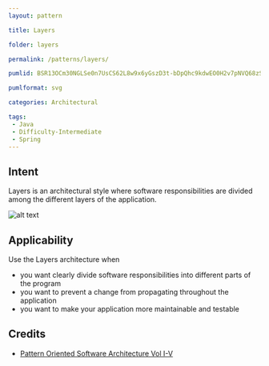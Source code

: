 ```yaml
---
layout: pattern

title: Layers

folder: layers

permalink: /patterns/layers/

pumlid: BSR13OCm30NGLSe0n7UsCS62L8w9x6yGszD3t-bDpQhc9kdwEO0H2v7pNVQ68zSCyNeQn53gsQbftWns-lB5yoRHTfi70-8Mr3b-8UL7F4XG_otflOpi-W80

pumlformat: svg

categories: Architectural

tags:
 - Java
 - Difficulty-Intermediate
 - Spring
---
```


## Intent
Layers is an architectural style where software responsibilities are
 divided among the different layers of the application.

![alt text](./etc/layers.png "Layers")

## Applicability
Use the Layers architecture when

* you want clearly divide software responsibilities into different parts of the program
* you want to prevent a change from propagating throughout the application
* you want to make your application more maintainable and testable

## Credits

* [Pattern Oriented Software Architecture Vol I-V](http://www.amazon.com/Pattern-Oriented-Software-Architecture-Volume-Patterns/dp/0471958697)
